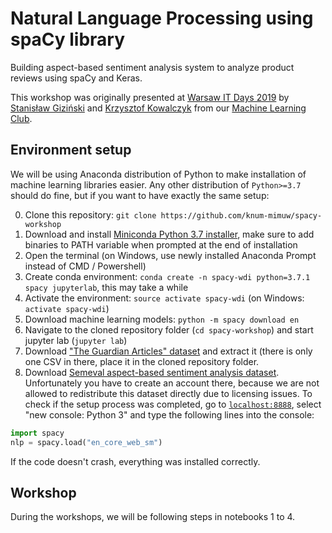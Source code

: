 # Natural Language Processing using spaCy library

Building aspect-based sentiment analysis system to analyze product reviews using spaCy and Keras.

This workshop was originally presented at [Warsaw IT Days 2019](https://warszawskiedniinformatyki.pl)
by [Stanisław Giziński](https://github.com/Gizzio) and [Krzysztof Kowalczyk](https://github.com/kowaalczyk) 
from our [Machine Learning Club](https://www.facebook.com/KNUM.MIMUW/).

## Environment setup

We will be using Anaconda distribution of Python to make installation of machine learning libraries easier.
Any other distribution of `Python>=3.7` should do fine, but if you want to have exactly the same setup:

0. Clone this repository: `git clone https://github.com/knum-mimuw/spacy-workshop`
1. Download and install [Miniconda Python 3.7 installer](https://conda.io/en/latest/miniconda.html),
   make sure to add binaries to PATH variable when prompted at the end of installation
2. Open the terminal (on Windows, use newly installed Anaconda Prompt instead of CMD / Powershell)
3. Create conda environment: `conda create -n spacy-wdi python=3.7.1 spacy jupyterlab`, this may take a while
4. Activate the environment: `source activate spacy-wdi` (on Windows: `activate spacy-wdi`)
5. Download machine learning models: `python -m spacy download en`
6. Navigate to the cloned repository folder (`cd spacy-workshop`) and start jupyter lab (`jupyter lab`)
7. Download ["The Guardian Articles" dataset](http://knum.mimuw.edu.pl/spacy-workshop/) and extract it (there is only one CSV in there, place it in the cloned repository folder.
8. Download [Semeval aspect-based sentiment analysis dataset](http://metashare.ilsp.gr:8080/repository/download/cd28e738562f11e59e2c842b2b6a04d703f9dae461bb4816a5d4320019407d23/). Unfortunately you have to create an account there, because we are not allowed to redistribute this dataset directly due to licensing issues.
To check if the setup process was completed, go to [`localhost:8888`](http://localhost:8888/lab),
select "new console: Python 3" and type the following lines into the console:
```python
import spacy
nlp = spacy.load("en_core_web_sm")
```
If the code doesn't crash, everything was installed correctly.

## Workshop

During the workshops, we will be following steps in notebooks 1 to 4.
